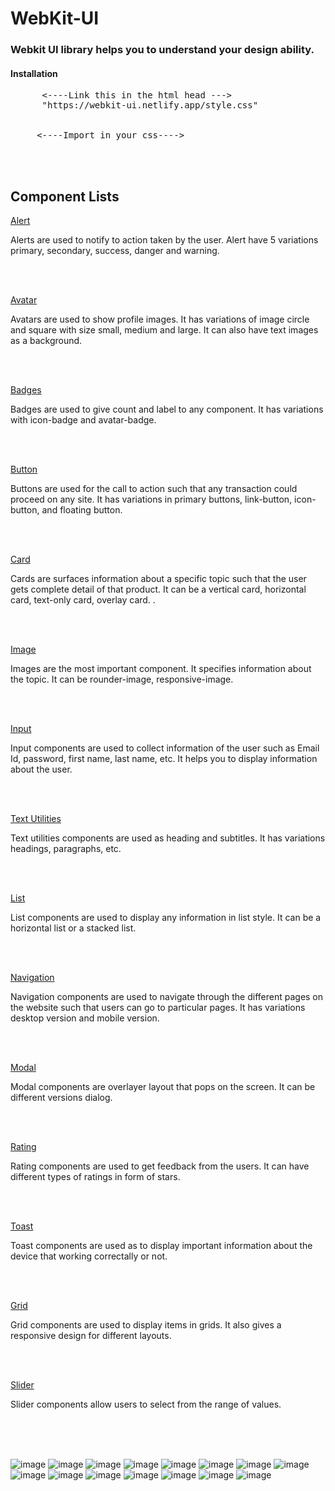# WebKit-UI

### Webkit UI library helps you to understand your design ability.

#### Installation

<pre>
      <----Link this in the html head --->
      "https://webkit-ui.netlify.app/style.css"

       
     <----Import in your css---->
     <head> 
       <link rel="stylesheet" href="https://webkit-ui.netlify.app/style.css">
     </head>
</pre>

## Component Lists

<a href="https://webkit-ui.netlify.app/component/alert/alert"> Alert </a>

 <p>Alerts are used to notify to action taken by the user. Alert have 5 variations primary, secondary, success, danger and warning.</p>

<br>
<br>

<a href="https://webkit-ui.netlify.app/component/avatar/avatar.html"> Avatar </a>

<p>Avatars are used to show profile images. It has variations of image circle and square with size small, medium and large. It can also have text images as a background. </p>

<br>
<br>

<a href="https://webkit-ui.netlify.app/component/badges/badge.html"> Badges </a>

<p>Badges are used to give count and label to any component. It has variations with icon-badge and avatar-badge.</p>

<br>
<br>

<a href="https://webkit-ui.netlify.app/component/button/button"> Button </a>

<p>Buttons are used for the call to action such that any transaction could proceed on any site.  It has variations in primary buttons, link-button, icon-button, and floating button.</p>

<br>
<br> 
 
 <a href="https://webkit-ui.netlify.app/component/cards/cards"> Card</a>
<p>Cards are surfaces information about a specific topic such that the user gets complete detail of that product. It can be a vertical card, horizontal card, text-only card, overlay card.
.</p>

<br>
<br>

<a href="https://webkit-ui.netlify.app/component/images-p0/image"> Image </a>

<p>Images are the most important component. It specifies information about the topic. It can be rounder-image, responsive-image.
</p>

<br>
<br> 
 
 <a href="https://webkit-ui.netlify.app/component/input/input">Input </a>
<p>Input components are used to collect information of the user such as Email Id, password, first name, last name, etc. It helps you to display information about the user.</p>

<br>
<br>

<a href="https://webkit-ui.netlify.app/component/text/text"> Text Utilities </a>

<p>Text utilities components are used as heading and subtitles. It has variations headings, paragraphs, etc.</p>

<br>
<br>

<a href="https://webkit-ui.netlify.app/component/lists/list">List </a>

<p>List components are used to display any information in list style. It can be a horizontal list or a stacked list.</p>

<br>
<br> 
 
 <a href="https://webkit-ui.netlify.app/component/navigation/nav"> Navigation </a>
<p>Navigation components are used to navigate through the different pages on the website such that users can go to particular pages.  It has variations desktop version and mobile version.</p>

<br>
<br> 
  
 <a href="https://webkit-ui.netlify.app/component/modal/modal"> Modal </a>
<p>Modal components are overlayer layout that pops on the screen. It can be different versions  dialog.</p>

<br>
<br> 
   
 <a href="https://webkit-ui.netlify.app/component/rating/rating"> Rating</a>
<p>Rating components are used to get feedback from the users. It can have different types of ratings in form of stars.</p>

<br>
<br> 
    
 <a href="https://webkit-ui.netlify.app/component/toast/toast">Toast </a>
<p>Toast components are used as to display important information about the device that working correctally or not. </p>

<br>
<br> 
 
  <a href="https://webkit-ui.netlify.app/component/grid/grid">Grid </a>
<p>Grid components are used to display items in grids. It also gives a responsive design for different layouts.</p>

<br>
<br> 
  
  <a href="https://webkit-ui.netlify.app/component/slider/slider.html">Slider</a>
<p>Slider components allow users to select from the range of values.</p>

<br>
<br>
<br>

![image](https://user-images.githubusercontent.com/46194436/154914223-a7af1c21-f1af-4ad3-85f2-00787a2588ac.png)
![image](https://user-images.githubusercontent.com/46194436/154914184-037d83bf-c036-4192-8e51-cdf9d62e6765.png)
![image](https://user-images.githubusercontent.com/46194436/154914138-34dfeb19-c2fa-48e6-b173-d1a6c58d817c.png)
![image](https://user-images.githubusercontent.com/46194436/154914078-944c6a6d-4bde-4750-8825-f5b0c6b3c5da.png)
![image](https://user-images.githubusercontent.com/46194436/154913954-4d4bc9d2-6495-427a-8f41-1f4a5ab340b4.png)
![image](https://user-images.githubusercontent.com/46194436/154914271-a43ec248-d86f-45a2-9601-c5efde57f6d3.png)
![image](https://user-images.githubusercontent.com/46194436/154914404-31e3dc16-1ed3-46cc-a095-24bcfbe76826.png)
![image](https://user-images.githubusercontent.com/46194436/154914446-fe3dcd65-4a4c-4be1-ab47-9982634d28dd.png)
![image](https://user-images.githubusercontent.com/46194436/154914485-ffaef9cb-fb02-4a07-806b-7b6662675889.png)
![image](https://user-images.githubusercontent.com/46194436/154914523-8930d18b-164a-4679-acb0-96ad268c6172.png)
![image](https://user-images.githubusercontent.com/46194436/154914560-d5f6cc55-5848-4977-9859-46d4a4546f20.png)
![image](https://user-images.githubusercontent.com/46194436/154914604-812d19a6-946c-4192-ad26-6a65733e6a35.png)
![image](https://user-images.githubusercontent.com/46194436/154914641-a3ae15b3-6c56-4b19-8118-aff976c7c561.png)
![image](https://user-images.githubusercontent.com/46194436/154914684-43c700f6-5dad-4a01-b609-ca3eb18c448d.png)
![image](https://user-images.githubusercontent.com/46194436/154914720-69445e18-bc0a-4762-b5d3-910379cbb082.png)
